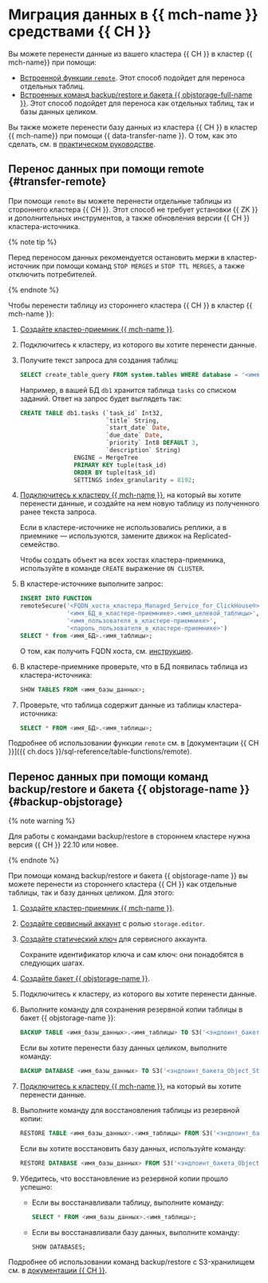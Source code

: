 # Миграция данных в {{ mch-name }} средствами {{ CH }}

Вы можете перенести данные из вашего кластера {{ CH }} в кластер {{ mch-name}} при помощи:

* [Встроенной функции `remote`](#transfer-remote). Этот способ подойдет для переноса отдельных таблиц.
* [Встроенных команд backup/restore и бакета {{ objstorage-full-name }}](#backup-objstorage). Этот способ подойдет для переноса как отдельных таблиц, так и базы данных целиком.

Вы также можете перенести базу данных из кластера {{ CH }} в кластер {{ mch-name}} при помощи {{ data-transfer-name }}. О том, как это сделать, см. в [практическом руководстве](../../tutorials/dataplatform/ch-to-mch-migration.md).

## Перенос данных при помощи remote {#transfer-remote}

При помощи `remote` вы можете перенести отдельные таблицы из стороннего кластера {{ CH }}. Этот способ не требует установки {{ ZK }} и дополнительных инструментов, а также обновления версии {{ CH }} кластера-источника. 

{% note tip %}

Перед переносом данных рекомендуется остановить мержи в кластер-источник при помощи команд `STOP MERGES` и `STOP TTL MERGES`, а также отключить потребителей.

{% endnote %}

Чтобы перенести таблицу из стороннего кластера {{ CH }} в кластер {{ mch-name }}:

1. [Создайте кластер-приемник {{ mch-name }}](../../managed-clickhouse/operations/cluster-create.md#create-cluster).
1. Подключитесь к кластеру, из которого вы хотите перенести данные.
1. Получите текст запроса для создания таблиц:

   ```sql
   SELECT create_table_query FROM system.tables WHERE database = '<имя_переносимой_БД>';
   ```

   Например, в вашей БД `db1` хранится таблица `tasks` со списком заданий. Ответ на запрос будет выглядеть так:

   ```sql
   CREATE TABLE db1.tasks (`task_id` Int32,
                           `title` String, 
                           `start_date` Date, 
                           `due_date` Date, 
                           `priority` Int8 DEFAULT 3, 
                           `description` String) 
                  ENGINE = MergeTree 
                  PRIMARY KEY tuple(task_id) 
                  ORDER BY tuple(task_id) 
                  SETTINGS index_granularity = 8192;
   ```

1. [Подключитесь к кластеру {{ mch-name }}](../../managed-clickhouse/operations/connect/clients.md#clickhouse-client), на который вы хотите перенести данные, и создайте на нем новую таблицу из полученного ранее текста запроса.

   Если в кластере-источнике не использовались реплики, а в приемнике — используются, замените движок на Replicated-семейство.

   Чтобы создать объект на всех хостах кластера-приемника, используйте в команде `CREATE` выражение `ON CLUSTER`.

1. В кластере-источнике выполните запрос:

   ```sql
   INSERT INTO FUNCTION
   remoteSecure('<FQDN_хоста_кластера_Managed_Service_for_ClickHouse®>:9440',
                '<имя_БД_в_кластере-приемнике>.<имя_целевой_таблицы>',
                '<имя_пользователя_в_кластере-приемнике>',
                '<пароль_пользователя_в_кластере-приемнике>')
   SELECT * from <имя_БД>.<имя_таблицы>;
   ```

   О том, как получить FQDN хоста, см. [инструкцию](../../managed-clickhouse/operations/connect/fqdn.md).

1. В кластере-приемнике проверьте, что в БД появилась таблица из кластера-источника:

   ```sql
   SHOW TABLES FROM <имя_базы_данных>;
   ```

1. Проверьте, что таблица содержит данные из таблицы кластера-источника:

   ```sql
   SELECT * FROM <имя_БД>.<имя_таблицы>;
   ```

Подробнее об использовании функции `remote` см. в [документации {{ CH }}]({{ ch.docs }}/sql-reference/table-functions/remote).

## Перенос данных при помощи команд backup/restore и бакета {{ objstorage-name }} {#backup-objstorage}

{% note warning %}

Для работы с командами backup/restore в стороннем кластере нужна версия {{ CH }} 22.10 или новее.

{% endnote %}

При помощи команд backup/restore и бакета {{ objstorage-name }} вы можете перенести из стороннего кластера {{ CH }} как отдельные таблицы, так и базу данных целиком. Для этого:

1. [Создайте кластер-приемник {{ mch-name }}](../../managed-clickhouse/operations/cluster-create.md#create-cluster).
1. [Создайте сервисный аккаунт](../../iam/operations/sa/create.md#create-sa) с ролью `storage.editor`.
1. [Создайте статический ключ](../../iam/operations/authentication/manage-access-keys.md#create-access-key) для сервисного аккаунта.

    Сохраните идентификатор ключа и сам ключ: они понадобятся в следующих шагах.

1. [Создайте бакет {{ objstorage-name }}](../../storage/operations/buckets/create.md).
1. Подключитесь к кластеру, из которого вы хотите перенести данные.
1. Выполните команду для сохранения резервной копии таблицы в бакет {{ objstorage-name }}:

    ```sql
    BACKUP TABLE <имя_базы_данных>.<имя_таблицы> TO S3('<эндпоинт_бакета_Object_Storage>', '<идентификатор_статического_ключа_сервисного_аккаунта>', '<статический_ключ_сервисного_аккаунта>');
    ```

    Если вы хотите перенести базу данных целиком, выполните команду:

    ```sql
    BACKUP DATABASE <имя_базы_данных> TO S3('<эндпоинт_бакета_Object_Storage>', '<идентификатор_статического_ключа_сервисного_аккаунта>', '<статический_ключ_сервисного_аккаунта>');
    ```

1. [Подключитесь к кластеру {{ mch-name }}](../../managed-clickhouse/operations/connect/clients.md#clickhouse-client), на который вы хотите перенести данные.
1. Выполните команду для восстановления таблицы из резервной копии:

    ```sql
    RESTORE TABLE <имя_базы_данных>.<имя_таблицы> FROM S3('<эндпоинт_бакета_Object_Storage>', '<идентификатор_статического_ключа_сервисного_аккаунта>', 'статический_ключ_сервисного_аккаунта>');
    ```

    Если вы хотите восстановить базу данных, используйте команду: 

    ```sql
    RESTORE DATABASE <имя_базы_данных> FROM S3('<эндпоинт_бакета_Object_Storage>', '<идентификатор_статического_ключа_сервисного_аккаунта>', 'статический_ключ_сервисного_аккаунта>');
    ```

1. Убедитесь, что восстановление из резервной копии прошло успешно:

    * Если вы восстанавливали таблицу, выполните команду:

        ```sql
        SELECT * FROM <имя_базы_данных>.<имя_таблицы>;
        ```

    * Если вы восстанавливали базу данных, выполните команду:

        ```sql
        SHOW DATABASES;
        ```

Подробнее об использовании команд backup/restore с S3-хранилищем см. в [документации {{ CH }}](https://clickhouse.com/docs/en/operations/backup#backuprestore-using-an-s3-disk).
